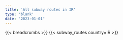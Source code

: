 ```yaml
---
title: 'All subway routes in IR'
type: 'blank'
date: "2023-01-01"
---
```


{{< breadcrumbs >}}
{{< subway_routes country=IR >}}
